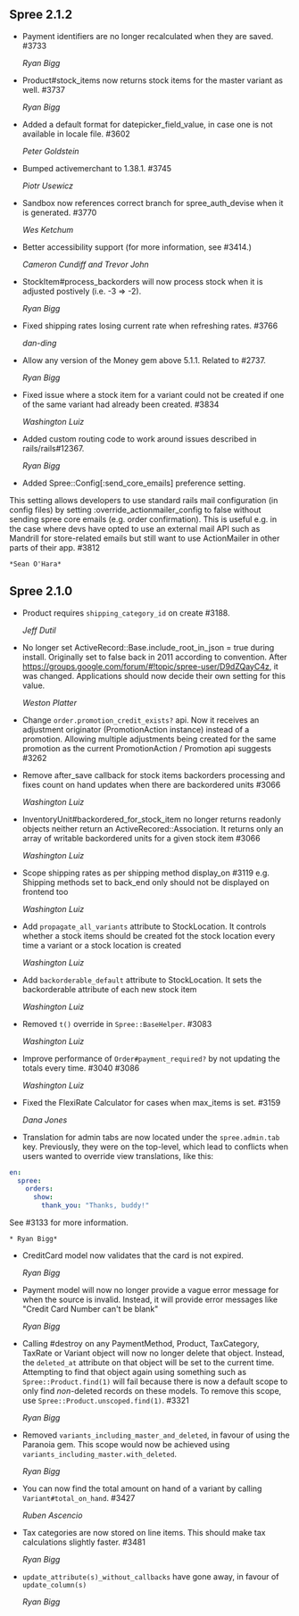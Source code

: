 ## Spree 2.1.2 ##

* Payment identifiers are no longer recalculated when they are saved. #3733

    *Ryan Bigg*

* Product#stock_items now returns stock items for the master variant as well. #3737

    *Ryan Bigg*

* Added a default format for datepicker_field_value, in case one is not available in locale file. #3602

    *Peter Goldstein*

* Bumped activemerchant to 1.38.1. #3745

    *Piotr Usewicz*

* Sandbox now references correct branch for spree_auth_devise when it is generated. #3770

    *Wes Ketchum*

* Better accessibility support (for more information, see #3414.)

    *Cameron Cundiff and Trevor John*

* StockItem#process_backorders will now process stock when it is adjusted postively (i.e. -3 => -2).

    *Ryan Bigg*

* Fixed shipping rates losing current rate when refreshing rates. #3766

    *dan-ding*

* Allow any version of the Money gem above 5.1.1. Related to #2737.

    *Ryan Bigg*

* Fixed issue where a stock item for a variant could not be created if one of the same variant had already been created. #3834

    *Washington Luiz*

* Added custom routing code to work around issues described in rails/rails#12367.

    *Ryan Bigg*

* Added Spree::Config[:send_core_emails] preference setting.

This setting allows developers to use standard rails mail configuration (in config
files) by setting :override_actionmailer_config to false without sending
spree core emails (e.g. order confirmation). This is useful e.g. in the
case where devs have opted to use an external mail API such as Mandrill
for store-related emails but still want to use ActionMailer in other
parts of their app. #3812
    
    *Sean O'Hara*

## Spree 2.1.0 ##

* Product requires `shipping_category_id` on create #3188.

    *Jeff Dutil*

*   No longer set ActiveRecord::Base.include_root_in_json = true during install.
    Originally set to false back in 2011 according to convention. After
    https://groups.google.com/forum/#!topic/spree-user/D9dZQayC4z, it
    was changed. Applications should now decide their own setting for this value.

    *Weston Platter*
    
*   Change `order.promotion_credit_exists?` api. Now it receives an adjustment
    originator (PromotionAction instance) instead of a promotion. Allowing
    multiple adjustments being created for the same promotion as the current
    PromotionAction / Promotion api suggests #3262

*   Remove after_save callback for stock items backorders processing and
    fixes count on hand updates when there are backordered units #3066

    *Washington Luiz*

*   InventoryUnit#backordered_for_stock_item no longer returns readonly objects
    neither return an ActiveRecored::Association. It returns only an array of
    writable backordered units for a given stock item #3066

    *Washington Luiz*

*   Scope shipping rates as per shipping method display_on #3119
    e.g. Shipping methods set to back_end only should not be displayed on frontend too

    *Washington Luiz*

*   Add `propagate_all_variants` attribute to StockLocation. It controls
    whether a stock items should be created fot the stock location every time
    a variant or a stock location is created

    *Washington Luiz*

*   Add `backorderable_default` attribute to StockLocation. It sets the
    backorderable attribute of each new stock item

    *Washington Luiz*

*   Removed `t()` override in `Spree::BaseHelper`. #3083

    *Washington Luiz*

*   Improve performance of `Order#payment_required?` by not updating the totals every time. #3040 #3086

    *Washington Luiz*

*   Fixed the FlexiRate Calculator for cases when max_items is set. #3159

    *Dana Jones*

* Translation for admin tabs are now located under the `spree.admin.tab` key. Previously, they were on the top-level, which lead to conflicts when users wanted to override view translations, like this:

```yml
en:
  spree:
    orders:
      show:
        thank_you: "Thanks, buddy!"
```

See #3133 for more information.

    * Ryan Bigg*

* CreditCard model now validates that the card is not expired.

    *Ryan Bigg*

* Payment model will now no longer provide a vague error message for when the source is invalid. Instead, it will provide error messages like "Credit Card Number can't be blank"

    *Ryan Bigg*

* Calling #destroy on any PaymentMethod, Product, TaxCategory, TaxRate or Variant object will now no longer delete that object. Instead, the `deleted_at` attribute on that object will be set to the current time. Attempting to find that object again using something such as `Spree::Product.find(1)` will fail because there is now a default scope to only find *non*-deleted records on these models. To remove this scope, use `Spree::Product.unscoped.find(1)`. #3321

    *Ryan Bigg*

* Removed `variants_including_master_and_deleted`, in favour of using the Paranoia gem. This scope would now be achieved using `variants_including_master.with_deleted`.

    *Ryan Bigg*

* You can now find the total amount on hand of a variant by calling `Variant#total_on_hand`. #3427

    *Ruben Ascencio*

* Tax categories are now stored on line items. This should make tax calculations slightly faster. #3481

    *Ryan Bigg*

* `update_attribute(s)_without_callbacks` have gone away, in favour of `update_column(s)`

    *Ryan Bigg*
